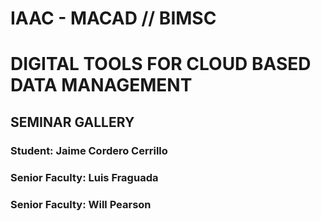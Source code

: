 <h1>IAAC - MACAD // BIMSC</h1>
<h1>DIGITAL TOOLS FOR CLOUD BASED DATA MANAGEMENT</h1>
<h2>SEMINAR GALLERY</h2>
    <div>
        <h3>Student: Jaime Cordero Cerrillo</h3>
        <h3>Senior Faculty: Luis Fraguada</h3>
        <h3>Senior Faculty: Will Pearson</h3>
    </div>